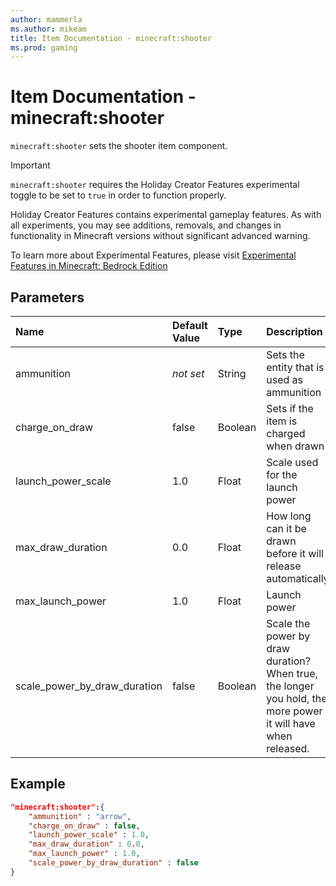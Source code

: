 ```yaml
---
author: mammerla
ms.author: mikeam
title: Item Documentation - minecraft:shooter
ms.prod: gaming
---
```


# Item Documentation - minecraft:shooter

`minecraft:shooter` sets the shooter item component.

>[!IMPORTANT]
> `minecraft:shooter` requires the Holiday Creator Features experimental toggle to be set to `true` in order to function properly.
>
>Holiday Creator Features contains experimental gameplay features. As with all experiments, you may see additions, removals, and changes in functionality in Minecraft versions without significant advanced warning.
>
>To learn more about Experimental Features, please visit [Experimental Features in Minecraft: Bedrock Edition](../../../../../Documents/ExperimentalFeaturesToggle.md)

## Parameters

|Name |Default Value  |Type  |Description  |
|:----------|:----------|:----------|:----------|
|ammunition|*not set* |String|Sets the entity that is used as ammunition|
|charge_on_draw|false |Boolean|Sets if the item is charged when drawn|
|launch_power_scale|1.0|Float |Scale used for the launch power|
|max_draw_duration|0.0|Float | How long can it be drawn before it will release automatically|
|max_launch_power|1.0|Float |Launch power|
|scale_power_by_draw_duration|false|Boolean|Scale the power by draw duration? When true, the longer you hold, the more power it will have when released.|

## Example

```json
"minecraft:shooter":{
    "ammunition" : "arrow",
    "charge_on_draw" : false,
    "launch_power_scale" : 1.0,
    "max_draw_duration" : 0.0,
    "max_launch_power" : 1.0,
    "scale_power_by_draw_duration" : false
}
```
